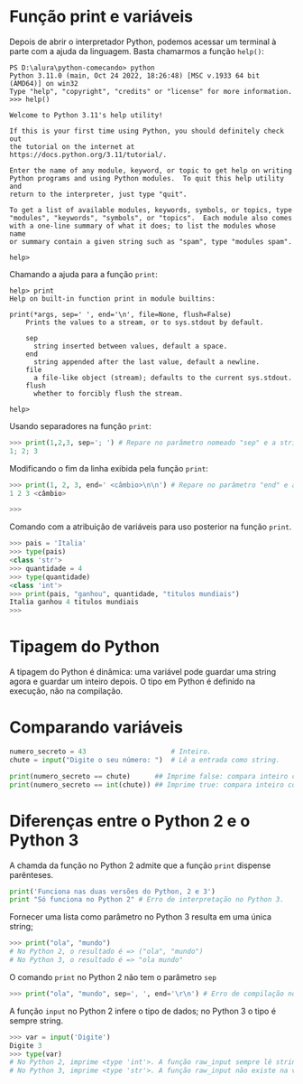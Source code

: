 # Função print e variáveis
Depois de abrir o interpretador Python, podemos acessar um terminal à parte com a ajuda da linguagem. Basta chamarmos a função `help()`:

```
PS D:\alura\python-comecando> python
Python 3.11.0 (main, Oct 24 2022, 18:26:48) [MSC v.1933 64 bit (AMD64)] on win32
Type "help", "copyright", "credits" or "license" for more information.
>>> help()

Welcome to Python 3.11's help utility!

If this is your first time using Python, you should definitely check out
the tutorial on the internet at https://docs.python.org/3.11/tutorial/. 

Enter the name of any module, keyword, or topic to get help on writing  
Python programs and using Python modules.  To quit this help utility and
return to the interpreter, just type "quit".

To get a list of available modules, keywords, symbols, or topics, type
"modules", "keywords", "symbols", or "topics".  Each module also comes
with a one-line summary of what it does; to list the modules whose name
or summary contain a given string such as "spam", type "modules spam".

help>
```

Chamando a ajuda para a função `print`:
```
help> print
Help on built-in function print in module builtins:

print(*args, sep=' ', end='\n', file=None, flush=False)
    Prints the values to a stream, or to sys.stdout by default.

    sep
      string inserted between values, default a space.
    end
      string appended after the last value, default a newline.
    file
      a file-like object (stream); defaults to the current sys.stdout.
    flush
      whether to forcibly flush the stream.

help>
```

Usando separadores na função `print`:
```python
>>> print(1,2,3, sep='; ') # Repare no parâmetro nomeado "sep" e a string '; ' separando cada valor.
1; 2; 3
```

Modificando o fim da linha exibida pela função `print`:
```python
>>> print(1, 2, 3, end=' <câmbio>\n\n') # Repare no parâmetro "end" e a saída. A saída tem duas quebras de linha.
1 2 3 <câmbio>

>>>
```
Comando com a atribuição de variáveis para uso posterior na função `print`.
```python
>>> pais = 'Italia'
>>> type(pais)
<class 'str'>
>>> quantidade = 4
>>> type(quantidade)                            
<class 'int'>
>>> print(pais, "ganhou", quantidade, "titulos mundiais")
Italia ganhou 4 titulos mundiais
>>>
```
# Tipagem do Python
A tipagem do Python é dinâmica: uma variável pode guardar uma string agora e guardar um inteiro depois. O tipo em Python é definido na execução, não na compilação.

# Comparando variáveis
```python
numero_secreto = 43                     # Inteiro.
chute = input("Digite o seu número: ")  # Lê a entrada como string.

print(numero_secreto == chute)      ## Imprime false: compara inteiro com string.
print(numero_secreto == int(chute)) ## Imprime true: compara inteiro com inteiro.
```

# Diferenças entre o Python 2 e o Python 3
A chamda da função no Python 2 admite que a função `print` dispense parênteses.
```python
print('Funciona nas duas versões do Python, 2 e 3')
print "Só funciona no Python 2" # Erro de interpretação no Python 3.
```
Fornecer uma lista como parâmetro no Python 3 resulta em uma única string;
```python
>>> print("ola", "mundo")
# No Python 2, o resultado é => ("ola", "mundo")
# No Python 3, o resultado é => "ola mundo"
```

O comando `print` no Python 2 não tem o parâmetro `sep`
```python
>>> print("ola", "mundo", sep=', ', end='\r\n') # Erro de compilação no Python 2.
```

A função `input` no Python 2 infere o tipo de dados; no Python 3 o tipo é sempre string.
```python
>>> var = input('Digite')
Digite 3
>>> type(var)
# No Python 2, imprime <type 'int'>. A função raw_input sempre lê string.
# No Python 3, imprime <type 'str'>. A função raw_input não existe na versão nova do Python.
```
